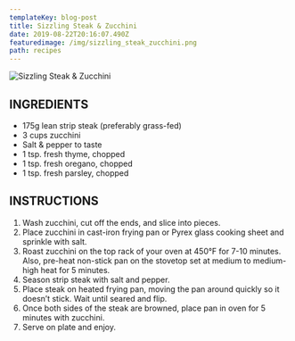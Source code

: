 ```yaml
---
templateKey: blog-post
title: Sizzling Steak & Zucchini
date: 2019-08-22T20:16:07.490Z
featuredimage: /img/sizzling_steak_zucchini.png
path: recipes
---
```

![Sizzling Steak & Zucchini](/img/sizzling_steak_zucchini.png)

## INGREDIENTS

* 175g lean strip steak (preferably grass-fed)
* 3 cups zucchini
* Salt & pepper to taste
* 1 tsp. fresh thyme, chopped
* 1 tsp. fresh oregano, chopped
* 1 tsp. fresh parsley, chopped

## INSTRUCTIONS

1. Wash zucchini, cut off the ends, and slice into pieces.
2. Place zucchini in cast-iron frying pan or Pyrex glass cooking sheet and sprinkle with salt.
3. Roast zucchini on the top rack of your oven at 450°F for 7-10 minutes. Also, pre-heat non-stick pan on the stovetop set at medium to medium-high heat for 5 minutes.
4. Season strip steak with salt and pepper.
5. Place steak on heated frying pan, moving the pan around quickly so it doesn’t stick. Wait until seared and flip.
6. Once both sides of the steak are browned, place pan in oven for 5 minutes with zucchini.
7. Serve on plate and enjoy.
